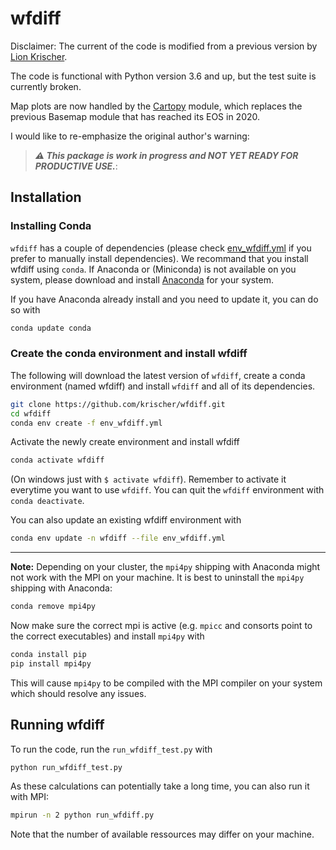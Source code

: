# wfdiff

Disclaimer: The current of the code is modified from a previous version by [Lion Krischer](https://github.com/krischer).

The code is functional with Python version 3.6 and up, but the test suite is currently broken.

Map plots are now handled by the [Cartopy](https://scitools.org.uk/cartopy/docs/latest/) module, which replaces the previous Basemap module that has reached its EOS in 2020.

I would like to re-emphasize the original author's warning:
>***:warning: This package is work in progress and NOT YET READY FOR PRODUCTIVE USE.***:

## Installation

### Installing Conda

`wfdiff` has a couple of dependencies (please check [env_wfdiff.yml](https://github.com/uafgeotools/wfdiff/blob/master/setup.py) if you prefer to manually install dependencies). We recommand that you install wfdiff using `conda`. If Anaconda or (Miniconda) is not available on you system, please download and install [Anaconda](https://www.anaconda.com/products/individual) for your system.

If you have Anaconda already install and you need to update it, you can do so with

```bash
conda update conda
```

### Create the conda environment and install wfdiff

The following will download the latest version of `wfdiff`, create a conda environment (named wfdiff) and install `wfdiff` and all of its dependencies.

```bash
git clone https://github.com/krischer/wfdiff.git
cd wfdiff
conda env create -f env_wfdiff.yml
```

Activate the newly create environment and install wfdiff

 ```bash
 conda activate wfdiff
 ```

 (On windows just with `$ activate wfdiff`). Remember to activate it everytime you want to use `wfdiff`. You can quit the `wfdiff` environment with `conda deactivate`.

You can also update an existing wfdiff environment with

```bash
conda env update -n wfdiff --file env_wfdiff.yml
```

 ---

**Note:** Depending on your cluster, the `mpi4py` shipping with Anaconda might not work with the MPI on your machine. It is best to uninstall the `mpi4py` shipping with Anaconda:

```bash
conda remove mpi4py
```

Now make sure the correct mpi is active (e.g. `mpicc` and consorts point to the correct executables) and install `mpi4py` with

```bash
conda install pip
pip install mpi4py
```

This will cause `mpi4py` to be compiled with the MPI compiler on your system which should resolve any issues.

## Running wfdiff

To run the code, run the `run_wfdiff_test.py` with

```bash
python run_wfdiff_test.py
```

As these calculations can potentially take a long time, you can also run it with MPI:

```bash
mpirun -n 2 python run_wfdiff.py
```

Note that the number of available ressources may differ on your machine.
